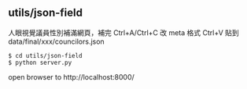 ## utils/json-field

人眼視覺議員性別補滿網頁，補完 Ctrl+A/Ctrl+C 改 meta 格式 Ctrl+V 貼到 data/final/xxx/councilors.json

```
$ cd utils/json-field
$ python server.py
```

open browser to http://localhost:8000/
